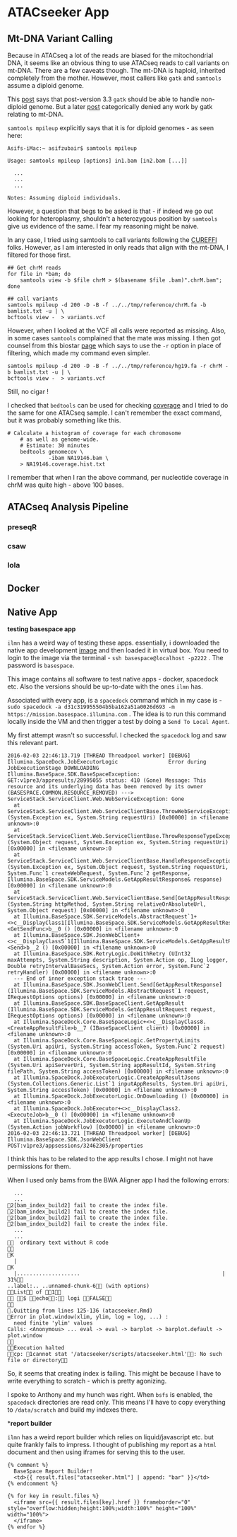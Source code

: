 # ATACseeker App #

## Mt-DNA Variant Calling ##

Because in ATACseq a lot of the reads are biased for the mitochondrial DNA, it seems like an obvious thing to use ATACseq reads to call variants on mt-DNA. There are a few caveats though. The mt-DNA is haploid, inherited completely from the mother. However, most callers like `gatk` and `samtools` assume a diploid genome. 

This [post](http://gatkforums.broadinstitute.org/gatk/discussion/1214/can-i-use-gatk-on-non-diploid-organisms) says that post-version 3.3 `gatk` should be able to handle non-diploid genome. But a later [post](http://gatkforums.broadinstitute.org/gatk/discussion/3345/question-about-ploidy-when-mtdna-variants-calling) categorically denied any work by gatk relating to mt-DNA. 

`samtools mpileup` explicitly says that it is for diploid genomes - as seen here:

```
Asifs-iMac:~ asifzubair$ samtools mpileup

Usage: samtools mpileup [options] in1.bam [in2.bam [...]]

  ...
  ...
  ...

Notes: Assuming diploid individuals.

```

However, a question that begs to be asked is that - if indeed we go out looking for heteroplasmy, shouldn't a heterozygous position by `samtools` give us evidence of the same. I fear my reasoning might be naive. 

In any case, I tried using samtools to call variants following the [CUREFFI](http://www.cureffi.org/2012/09/07/an-alternative-exome-sequencing-pipeline-using-bowtie2-and-samtools) folks. However, as I am interested in only reads that align with the mt-DNA, I filtered for those first. 

```
## Get chrM reads
for file in *bam; do  
    samtools view -b $file chrM > $(basename $file .bam)".chrM.bam"; 
done

## call variants
samtools mpileup -d 200 -D -B -f ../../tmp/reference/chrM.fa -b bamlist.txt -u | \
bcftools view -  > variants.vcf
```

However, when I looked at the VCF all calls were reported as missing. Also, in some cases `samtools` complained that the mate was missing. I then got counsel from this biostar [page](https://www.biostars.org/p/74386/) which says to use the `-r` option in place of filtering, which made my command even simpler.

```
samtools mpileup -d 200 -D -B -f ../../tmp/reference/hg19.fa -r chrM -b bamlist.txt -u | \
bcftools view -  > variants.vcf
```

Still, no cigar ! 

I checked that `bedtools` can be used for checking [coverage](https://github.com/arq5x/bedtools-protocols/blob/master/bedtools.md) and I tried to do the same for one ATACseq sample. I can't remember the exact command, but it was probably something like this.

```
# Calculate a histogram of coverage for each chromosome
    # as well as genome-wide.
    # Estimate: 30 minutes
    bedtools genomecov \
             -ibam NA19146.bam \
    > NA19146.coverage.hist.txt
```

I remember that when I ran the above command, per nucleotide coverage in chrM was quite high - above 100 bases. 

## ATACseq Analysis Pipeline ##

### preseqR ###

### csaw ###

### lola ###

## Docker ##

## Native App ##


**testing basespace app**

`ilmn` has a weird way of testing these apps. essentially, i downloaded the native app development [image](https://da1s119xsxmu0.cloudfront.net/sites/developer/native/nativeappsvm/BaseSpace%20Native%20Apps%20VM%20v14.ova) and then loaded it in virtual box. You need to login to the image via the terminal - `ssh basespace@localhost -p2222` . The password is `basespace`. 

This image contains all software to test native apps - docker, spacedock etc. Also the versions should be up-to-date with the ones `ilmn` has. 

Associated with every app, is a `spacedock` command which in my case is - `sudo spacedock -a d31c319955504b5ba162a51a0026d693 -m https://mission.basespace.illumina.com` . The idea is to run this command locally inside the VM and then trigger a test by doing a `Send To Local Agent`.

My first attempt wasn't so successful. I checked the `spacedock` log and saw this relevant part. 

```
2016-02-03 22:46:13.719 [THREAD Threadpool worker] [DEBUG] Illumina.SpaceDock.JobExecutorLogic                Error during JobExecutionStage DOWNLOADING
Illumina.BaseSpace.SDK.BaseSpaceException: GET:v1pre3/appresults/28995055 status: 410 (Gone) Message: This resource and its underlying data has been removed by its owner (BASESPACE.COMMON.RESOURCE_REMOVED) ---> ServiceStack.ServiceClient.Web.WebServiceException: Gone
  at ServiceStack.ServiceClient.Web.ServiceClientBase.ThrowWebServiceException[ErrorResponse] (System.Exception ex, System.String requestUri) [0x00000] in <filename unknown>:0 
  at ServiceStack.ServiceClient.Web.ServiceClientBase.ThrowResponseTypeException[GetAppResultResponse] (System.Object request, System.Exception ex, System.String requestUri) [0x00000] in <filename unknown>:0 
  at ServiceStack.ServiceClient.Web.ServiceClientBase.HandleResponseException[GetAppResultResponse] (System.Exception ex, System.Object request, System.String requestUri, System.Func`1 createWebRequest, System.Func`2 getResponse, Illumina.BaseSpace.SDK.ServiceModels.GetAppResultResponse& response) [0x00000] in <filename unknown>:0 
  at ServiceStack.ServiceClient.Web.ServiceClientBase.Send[GetAppResultResponse] (System.String httpMethod, System.String relativeOrAbsoluteUrl, System.Object request) [0x00000] in <filename unknown>:0 
  at Illumina.BaseSpace.SDK.ServiceModels.AbstractRequest`1+<>c__DisplayClass1[Illumina.BaseSpace.SDK.ServiceModels.GetAppResultResponse].<GetSendFunc>b__0 () [0x00000] in <filename unknown>:0 
  at Illumina.BaseSpace.SDK.JsonWebClient+<>c__DisplayClass5`1[Illumina.BaseSpace.SDK.ServiceModels.GetAppResultResponse].<Send>b__2 () [0x00000] in <filename unknown>:0 
  at Illumina.BaseSpace.SDK.RetryLogic.DoWithRetry (UInt32 maxAttempts, System.String description, System.Action op, ILog logger, Double retryIntervalBaseSecs, System.Action error, System.Func`2 retryHandler) [0x00000] in <filename unknown>:0 
  --- End of inner exception stack trace ---
  at Illumina.BaseSpace.SDK.JsonWebClient.Send[GetAppResultResponse] (Illumina.BaseSpace.SDK.ServiceModels.AbstractRequest`1 request, IRequestOptions options) [0x00000] in <filename unknown>:0 
  at Illumina.BaseSpace.SDK.BaseSpaceClient.GetAppResult (Illumina.BaseSpace.SDK.ServiceModels.GetAppResultRequest request, IRequestOptions options) [0x00000] in <filename unknown>:0 
  at Illumina.SpaceDock.Core.BaseSpaceLogic+<>c__DisplayClass8.<CreateAppResultFile>b__7 (IBaseSpaceClient client) [0x00000] in <filename unknown>:0 
  at Illumina.SpaceDock.Core.BaseSpaceLogic.GetPropertyLimits (System.Uri apiUri, System.String accessToken, System.Func`2 request) [0x00000] in <filename unknown>:0 
  at Illumina.SpaceDock.Core.BaseSpaceLogic.CreateAppResultFile (System.Uri apiServerUri, System.String appResultId, System.String filePath, System.String accessToken) [0x00000] in <filename unknown>:0 
  at Illumina.SpaceDock.JobExecutorLogic.CreateAppResultJsons (System.Collections.Generic.List`1 inputAppResults, System.Uri apiUri, System.String accessToken) [0x00000] in <filename unknown>:0 
  at Illumina.SpaceDock.JobExecutorLogic.OnDownloading () [0x00000] in <filename unknown>:0 
  at Illumina.SpaceDock.JobExecutor+<>c__DisplayClass2.<ExecuteJob>b__0 () [0x00000] in <filename unknown>:0 
  at Illumina.SpaceDock.JobExecutorLogic.ExecuteAndCleanUp (System.Action jobWorkflow) [0x00000] in <filename unknown>:0 
2016-02-03 22:46:13.721 [THREAD Threadpool worker] [DEBUG] Illumina.BaseSpace.SDK.JsonWebClient               POST:v1pre3/appsessions/32462305/properties
```

I think this has to be related to the app results I chose. I might not have permissions for them. 

When I used only bams from the BWA Aligner app I had the following errors:

```
  ...
  ...
2[bam_index_build2] fail to create the index file.
2[bam_index_build2] fail to create the index file.
2[bam_index_build2] fail to create the index file.
2[bam_index_build2] fail to create the index file.
  ...
  ...
  ordinary text without R code

K
  |                                                                       K
  |....................                                             |  31%
..label:.. ..unnamed-chunk-6 (with options) 
List of 1
 $ echo: logi FALSE

.Quitting from lines 125-136 (atacseeker.Rmd) 
Error in plot.window(xlim, ylim, log = log, ...) : 
  need finite 'ylim' values
Calls: <Anonymous> ... eval -> eval -> barplot -> barplot.default -> plot.window

Execution halted
cp: 1cannot stat '/atacseeker/scripts/atacseeker.html': No such file or directory
```

So, it seems that creating index is failing. This might be because I have to write everything to scratch - which is pretty agonizing. 

I spoke to Anthony and my hunch was right. When `bsfs` is enabled, the `spacedock` directories are read only. This means I'll have to copy everything to `/data/scratch` and build my indexes there.


***report builder**

`ilmn` has a weird report builder which relies on liquid/javascript etc. but quite frankly fails to impress. I thought of publishing my report as a `html` document and then using iframes for serving this to the user. 

```
{% comment %}
  BaseSpace Report Builder!
  <td>{{ result.files["atacseeker.html"] | append: "bar" }}</td>
{% endcomment %}

{% for key in result.files %}
  <iframe src={{ result.files[key].href }} frameborder="0" style="overflow:hidden;height:100%;width:100%" height="100%" width="100%">
  </iframe>
{% endfor %}
```
